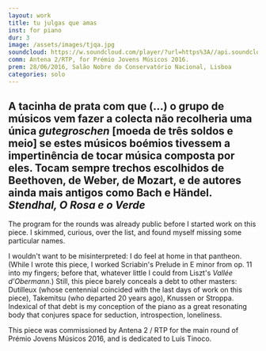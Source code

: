 ```yaml
---
layout: work
title: tu julgas que amas
inst: for piano
dur: 3
image: /assets/images/tjqa.jpg
soundcloud: https://w.soundcloud.com/player/?url=https%3A//api.soundcloud.com/tracks/348574893&auto_play=false&hide_related=false&show_comments=true&show_user=true&show_reposts=false&show_teaser=true&visual=true"
comm: Antena 2/RTP, for Prémio Jovens Músicos 2016.
prem: 28/06/2016, Salão Nobre do Conservatório Nacional, Lisboa
categories: solo
---
```

<epigraph>A tacinha de prata com que (...) o grupo de músicos vem fazer a colecta não recolheria uma única <i>gutegroschen</i> [moeda de três soldos e meio] se estes músicos boémios tivessem a impertinência de tocar música composta por eles. Tocam sempre trechos escolhidos de Beethoven, de Weber, de Mozart, e de autores ainda mais antigos como Bach e Händel.
<cite>Stendhal, <i>O Rosa e o Verde</i></cite></epigraph>
---

The program for the rounds was already public before I started work on this piece. I skimmed, curious, over the list, and found myself missing some particular names.

I wouldn't want to be misinterpreted: I do feel at home in that pantheon. (While I wrote this piece, I worked Scriabin's Prelude in E minor from op. 11 into my fingers; before that, whatever little I could from Liszt's _Vallée d'Obermann_.) Still, this piece barely conceals a debt to other masters: Dutilleux (whose centennial coincided with the last days of work on this piece), Takemitsu (who departed 20 years ago), Knussen or Stroppa. Indexical of that debt is my conception of the piano as a great resonating body that conjures space for seduction, introspection, loneliness.

This piece was commissioned by Antena 2 / RTP for the main round of Prémio Jovens Músicos 2016, and is dedicated to Luís Tinoco.

